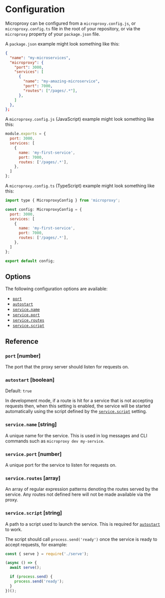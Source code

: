 
# Configuration

Microproxy can be configured from a `microproxy.config.js`, or
`microproxy.config.ts` file in the root of your repository, or via the
`microproxy` property of your `package.json` file.

A `package.json` example might look something like this:

```json
{
  "name": "my-microservices",
  "microproxy": {
    "port": 3000,
    "services": [
      {
        "name": "my-amazing-microservice",
        "port": 7000,
        "routes": ["/pages/.*"],
      },
    ]
  },
};
```

A `microproxy.config.js` (JavaScript) example might look something like this:

```js
module.exports = {
  port: 3000,
  services: [
    {
      name: 'my-first-service',
      port: 7000,
      routes: ['/pages/.*'],
    },
  ]
};
```

A `microproxy.config.ts` (TypeScript) example might look something like this:

```js
import type { MicroproxyConfig } from 'microproxy';

const config: MicroproxyConfig = {
  port: 3000,
  services: [
    {
      name: 'my-first-service',
      port: 7000,
      routes: ['/pages/.*'],
    },
  ]
};

export default config;
```

## Options

The following configuration options are available:

- [`port`](#port-number)
- [`autostart`](#autostart-boolean)
- [`service.name`](#servicename-string)
- [`service.port`](#serviceport-number)
- [`service.routes`](#serviceroutes-array)
- [`service.script`](#servicescript-string)

## Reference

### `port` [number]

The port that the proxy server should listen for requests on.

### `autostart` [boolean]

Default: `true`

In development mode, if a route is hit for a service that is not accepting
requests then, when this setting is enabled, the service will be started
automatically using the script defined by the [`service.script`](#servicescript-string)
setting.

### `service.name` [string]

A unique name for the service. This is used in log messages and CLI commands
such as `microproxy dev my-service`.

### `service.port` [number]

A unique port for the service to listen for requests on.

### `service.routes` [array]

An array of regular expression patterns denoting the routes served by the
service. Any routes not defined here will not be made available via the proxy.

### `service.script` [string]

A path to a script used to launch the service. This is required for
[`autostart`](#autostart-boolean) to work.

The script should call `process.send('ready')` once the service is ready to
accept requests, for example:

```js
const { serve } = require('./serve');

(async () => {
  await serve();

  if (process.send) {
    process.send('ready');
  }
})();
```

